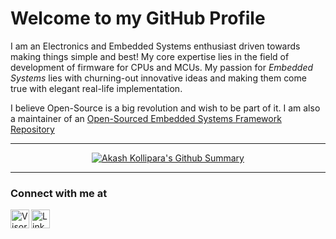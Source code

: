# Welcome to my GitHub Profile 

I am an Electronics and Embedded Systems enthusiast driven towards making things simple and best! My core expertise lies in the field of development of firmware for CPUs and MCUs. My passion for _Embedded Systems_ lies with churning-out innovative ideas and making them come true with elegant real-life implementation.

I believe Open-Source is a big revolution and wish to be part of it. I am also a maintainer of an [Open-Sourced Embedded Systems Framework Repository](../../../cyancore)

---
<p align="center">
	<a href="../../../">
		<img align="center" src="https://github-readme-stats.vercel.app/api?username=akashkollipara&theme=dark&show_icons=true&title_color=00ffff&icon_color=00ffff&bg_color=135deg,050505,243949&border_color=e0aa3e&custom_title=Summary" alt="Akash Kollipara's Github Summary"/>
	</a>
</p>

---

### Connect with me at
<a href="https://discord.gg/gxUQr77MT2">
	  <img align="left" alt="VisorFolks Discord Server" width="30px" src="https://discord.com/assets/3437c10597c1526c3dbd98c737c2bcae.svg" />
</a>
<a href="https://www.linkedin.com/in/akashkollipara/">
	  <img align="left" alt="LinkedIn - Akash Kollipara" width="30px" src="https://content.linkedin.com/content/dam/me/business/en-us/amp/brand-site/v2/bg/LI-Bug.svg.original.svg" />
</a>
